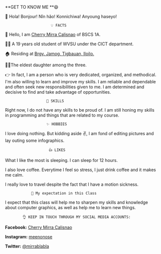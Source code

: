   **GET TO KNOW ME **😄

👋 Hola! Bonjour! Nǐn hǎo! Konnichiwa! Anyoung haseyo!

                         💡 FACTS
  🙋 Hello, I am [Cherry Mirra Calisnao](https://sites.google.com/wvsu.edu.ph/its-me/home) of BSCS 1A.
  
  👩‍🎓 A 19 years old student of WVSU under the CICT department.
  
  🏠 Residing at [Brgy. Jamog, Tigbauan, Iloilo.](https://goo.gl/maps/JRj9QYpkenXBEABP9)
  
  👩‍👧The eldest daughter among the three.
  
  👉 In fact, I am a person who is very dedicated, organized, and methodical. I'm also willing to learn and improve my skills. I am reliable and dependable and often seek new responsibilities given to me. I am determined and decisive to find and take advantage of opportunities.
  
  
                       💪 SKILLS
  
Right now, I do not have any skills to be proud of. I am still honing my skills in programming and things that are related to my course.
  
  
                       ✨ HOBBIES
   
I love doing nothing. But kidding aside ✌️, I am fond of editing pictures and lay outing some infographics. 
   
  
                        👍 LIKES
   
What I like the most is sleeping. I can sleep for 12 hours.
    
I also love coffee. Everytime I feel so stress, I just drink coffee and it makes me calm.
   
I really love to travel despite the fact that I have a motion sickness.
    
    
                🙏 My expectation in this Class
    
I expect that this class will help me to sharpen my skills and knowledge about computer graphics, as well as help me to learn new things.
  
  
            👌 KEEP IN TOUCH THROUGH MY SOCIAL MEDIA ACCOUNTS:
   
**Facebook:** [Cherry Mirra Calisnao](https://www.facebook.com/meenonose)
 
**Instagram:** [meenonose](https://www.instagram.com/meenonose/?hl=en)
 
**Twitter:** [@mirrablabla](https://twitter.com/home)
